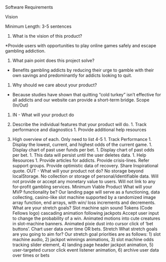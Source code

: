 Software Requirements

Vision

Minimum Length: 3-5 sentences

1. What is the vision of this product?

  *Provide users with opportunities to play online games safely and escape gambling addiction.

1. What pain point does this project solve?

  * Benefits gambling addicts by reducing their urge to gamble with their own savings and predominantly for addicts looking to quit.

1. Why should we care about your product?

  * Because studies have shown that quitting “cold turkey” isn’t effective for all addicts and our website can provide a short-term bridge.
Scope (In/Out)

1. IN - What will your product do

  1. Describe the individual features that your product will do.
    1. Track performance and diagnostics
    1. Provide additional help resources

  1. High overview of each. Only need to list 4-5
    1. Track Performance
    1. Display the lowest, current, and highest odds of the current game.
    1. Display chart of past user funds per bet.
    1. Display chart of past odds per bet.
    1. This data will persist until the user deletes data.
    1. Help Resources
    1. Provide articles for addicts.
Provide crisis-lines.
Refer support groups.
Provide optimistic data of recovery.
Share Inspirational quote.
OUT - What will your product not do?
No storage beyond localStorage.
No collection or storage of personal/identifiable data.
Will not provide or accept any monetary value to users.
Will not link to any for-profit gambling services.
Minimum Viable Product 
What will your MVP functionality be?
Our landing page will serve as a functioning, data collecting, casino-like slot machine supported by a randomized image array function, end arrays, with win/ loss increments and decrements.
What are your stretch goals?
Slot machine spin sound
Tokens (Code Fellows logo) cascading animation following jackpots
Accept user input to change the probability of a win.
Animated motions into cute creatures in slot-machine banners.
Animated pixie dust into cursor click of ‘bet buttons’.
Chart user data over time OR bets.
Stretch
What stretch goals are you going to aim for?
Our stretch goal priorities are as follows: 1) slot machine audio, 2) jackpot winnings animations, 3) slot machine odds tracking slider element, 4) landing page header jackpot animation, 5) user-targeted cursor click event listener animation, 6) archive user data over times or bets
